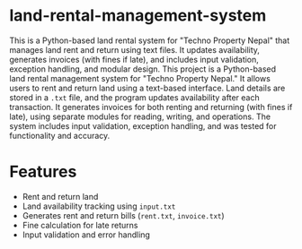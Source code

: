 # land-rental-management-system
This is a Python-based land rental system for "Techno Property Nepal" that manages land rent and return using text files. It updates availability, generates invoices (with fines if late), and includes input validation, exception handling, and modular design.
This project is a Python-based land rental management system for "Techno Property Nepal." It allows users to rent and return land using a text-based interface. Land details are stored in a `.txt` file, and the program updates availability after each transaction. It generates invoices for both renting and returning (with fines if late), using separate modules for reading, writing, and operations. The system includes input validation, exception handling, and was tested for functionality and accuracy.

# Features
- Rent and return land
- Land availability tracking using `input.txt`
- Generates rent and return bills (`rent.txt`, `invoice.txt`)
- Fine calculation for late returns
- Input validation and error handling
  
